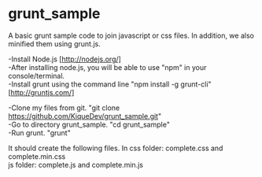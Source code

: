 grunt_sample
============
A basic grunt sample code to join javascript or css files. In addition, we also minified them using grunt.js.  

-Install Node.js [http://nodejs.org/]  
-After installing node.js, you will be able to use "npm" in your console/terminal.  
-Install grunt using the command line "npm install -g grunt-cli" [http://gruntjs.com/]  

-Clone my files from git. "git clone https://github.com/KiqueDev/grunt_sample.git"  
-Go to directory grunt_sample. "cd grunt_sample"  
-Run grunt.   "grunt"  


It should create the following files. In css folder: complete.css and complete.min.css  
                                          js folder: complete.js and complete.min.js  
